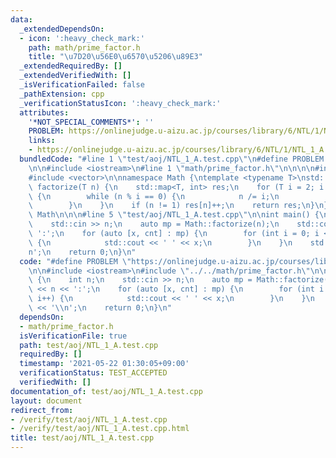 ```yaml
---
data:
  _extendedDependsOn:
  - icon: ':heavy_check_mark:'
    path: math/prime_factor.h
    title: "\u7D20\u56E0\u6570\u5206\u89E3"
  _extendedRequiredBy: []
  _extendedVerifiedWith: []
  _isVerificationFailed: false
  _pathExtension: cpp
  _verificationStatusIcon: ':heavy_check_mark:'
  attributes:
    '*NOT_SPECIAL_COMMENTS*': ''
    PROBLEM: https://onlinejudge.u-aizu.ac.jp/courses/library/6/NTL/1/NTL_1_A
    links:
    - https://onlinejudge.u-aizu.ac.jp/courses/library/6/NTL/1/NTL_1_A
  bundledCode: "#line 1 \"test/aoj/NTL_1_A.test.cpp\"\n#define PROBLEM \"https://onlinejudge.u-aizu.ac.jp/courses/library/6/NTL/1/NTL_1_A\"\
    \n\n#include <iostream>\n#line 1 \"math/prime_factor.h\"\n\n\n\n#include <map>\n\
    #include <vector>\n\nnamespace Math {\ntemplate <typename T>\nstd::map<T, int>\
    \ factorize(T n) {\n    std::map<T, int> res;\n    for (T i = 2; i * i <= n; i++)\
    \ {\n        while (n % i == 0) {\n            n /= i;\n            res[i]++;\n\
    \        }\n    }\n    if (n != 1) res[n]++;\n    return res;\n}\n}  // namespace\
    \ Math\n\n\n#line 5 \"test/aoj/NTL_1_A.test.cpp\"\n\nint main() {\n    int n;\n\
    \    std::cin >> n;\n    auto mp = Math::factorize(n);\n    std::cout << n <<\
    \ ':';\n    for (auto [x, cnt] : mp) {\n        for (int i = 0; i < cnt; i++)\
    \ {\n            std::cout << ' ' << x;\n        }\n    }\n    std::cout << '\\\
    n';\n    return 0;\n}\n"
  code: "#define PROBLEM \"https://onlinejudge.u-aizu.ac.jp/courses/library/6/NTL/1/NTL_1_A\"\
    \n\n#include <iostream>\n#include \"../../math/prime_factor.h\"\n\nint main()\
    \ {\n    int n;\n    std::cin >> n;\n    auto mp = Math::factorize(n);\n    std::cout\
    \ << n << ':';\n    for (auto [x, cnt] : mp) {\n        for (int i = 0; i < cnt;\
    \ i++) {\n            std::cout << ' ' << x;\n        }\n    }\n    std::cout\
    \ << '\\n';\n    return 0;\n}\n"
  dependsOn:
  - math/prime_factor.h
  isVerificationFile: true
  path: test/aoj/NTL_1_A.test.cpp
  requiredBy: []
  timestamp: '2021-05-22 01:30:05+09:00'
  verificationStatus: TEST_ACCEPTED
  verifiedWith: []
documentation_of: test/aoj/NTL_1_A.test.cpp
layout: document
redirect_from:
- /verify/test/aoj/NTL_1_A.test.cpp
- /verify/test/aoj/NTL_1_A.test.cpp.html
title: test/aoj/NTL_1_A.test.cpp
---
```

